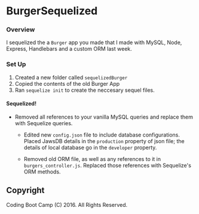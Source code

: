 # BurgerSequelized
### Overview
I sequelized the a `Burger` app you made that I made with MySQL, Node, Express, Handlebars and a custom ORM last week. 

### Set Up
1. Created a new folder called `sequelizedBurger`
2. Copied the contents of the old Burger App
3. Ran `sequelize init` to create the neccesary sequel files.

#### Sequelized!

* Removed all references to your vanilla MySQL queries and replace them with Sequelize queries.

	* Edited new `config.json` file to include database configurations. Placed JawsDB details in the `production` property of json file; the details of local database go in the `developer` property.

	* Removed old ORM file, as well as any references to it in `burgers_controller.js`. Replaced those references with Sequelize's ORM methods.
## Copyright
Coding Boot Camp (C) 2016. All Rights Reserved.
